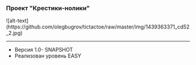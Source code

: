 ### Проект "Крестики-нолики"
<div width: 30px>![alt-text](https://github.com/olegbugrov/tictactoe/raw/master/img/1439363371_cd52_2.jpg)</div>
<hr>
<ul>
<li>Версия 1.0- SNAPSHOT</li>
<li>Реализован уровень EASY</li></ul>
